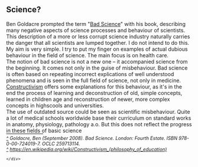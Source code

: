 <html>
  <head>
    <title>Bad Science</title>
    <meta charset="utf-8" />
    <meta http-equiv="expires" content="0">
  <style>
 /* FONTS */
 @import url("https://fonts.googleapis.com/css?family=Open+Sans+Condensed:300,700");
</style>
  </head>
  <body>
    <h2>Science?</h2>
    <div class="zweicol">
    <div class="ntext">
      Ben Goldacre  prompted the term "<a href="#ref1" id="rref1">Bad Science</a>" with his book, describing many negative aspects of science processes and behaviour of scientists. This description of a more or less corrupt science industry naturally carries the danger that all scientists are lumped together. I do not intend to do this. My aim is very simple. I try to put my finger on examples of actual dubious behaviour in the field of science. The main focus is on health care.
    </div>
    <div>
      The notion of bad science is not a new one – it accompanied science from the beginning. It comes not only in the guise of misbehaviour. Bad science is often based on repeating incorrect explications of well understood phenomena and is seen in the full field of science, not only in medicine. <a href="ref2" id="rref2">Constructivism</a> offers some explanations for this behaviour, as it's in the end the process of learning and deconstruction of old, simple concepts, learned in children age and reconstruction of newer, more complex concepts in highscools and universities.
    </div>
    <div class="ntext">
      The use of outdated source could be seen as scientific misbehaviour. Quite a lot of medical schools worldwide base their curriculum on standard works in anatomy, physiology, pathology a.o. But this does not reflect the progress in these fields of basic science   
    </div>
    </div>
      <div id="foot" style="font-size:0.9em;font-style:italic;">
        <div style="border-top:1px solid #000000;width:100px;clear:both;height:4px;line-height:4px;">&nbsp;</div>
        <div id="ref1"><a href="#rref1">^</a> Goldacre, Ben (September 2008). Bad Science. London: Fourth Estate. ISBN 978-0-00-724019-7. OCLC 259713114.</div>
        <div id="ref2"><a href="#rref2">^</a> <a href="https://en.wikipedia.org/wiki/Constructivism_(philosophy_of_education)">https://en.wikipedia.org/wiki/Constructivism_(philosophy_of_education)</a></div>
    
    </div>
